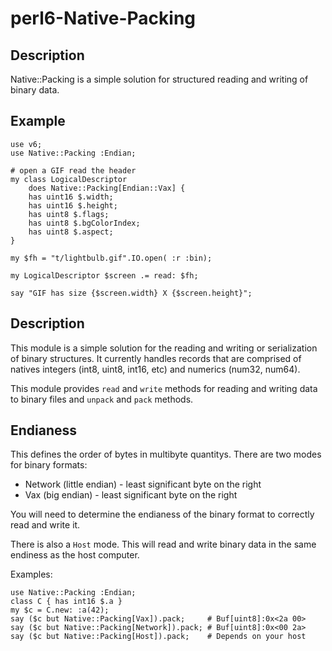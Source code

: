 perl6-Native-Packing
===============

## Description

Native::Packing is a simple solution for structured reading
and writing of binary data.

## Example

```
use v6;
use Native::Packing :Endian;

# open a GIF read the header
my class LogicalDescriptor
    does Native::Packing[Endian::Vax] {
    has uint16 $.width;
    has uint16 $.height;
    has uint8 $.flags;
    has uint8 $.bgColorIndex;
    has uint8 $.aspect;
}

my $fh = "t/lightbulb.gif".IO.open( :r :bin);

my LogicalDescriptor $screen .= read: $fh;

say "GIF has size {$screen.width} X {$screen.height}";
```

## Description

This module is a simple solution for the reading and writing
or serialization of binary structures. It currently handles records
that are comprised of natives integers (int8, uint8, int16, etc) and
numerics (num32, num64).

This module provides `read` and `write` methods for reading and
writing data to binary files and `unpack` and `pack` methods.

## Endianess

This defines the order of bytes in multibyte quantitys. There are two modes for binary
formats:

- Network (little endian) - least significant byte on the right
- Vax (big endian) - least significant byte on the right

You will need to determine the endianess of the binary format to correctly
read and write it.

There is also a `Host` mode. This will read and write binary data in the
same endiness as the host computer.

Examples:

```
use Native::Packing :Endian;
class C { has int16 $.a }
my $c = C.new: :a(42);
say ($c but Native::Packing[Vax]).pack;     # Buf[uint8]:0x<2a 00>
say ($c but Native::Packing[Network]).pack; # Buf[uint8]:0x<00 2a>
say ($c but Native::Packing[Host]).pack;    # Depends on your host

```

